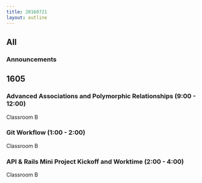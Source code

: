 ```yaml
---
title: 20160721
layout: outline
---
```


## All

### Announcements

## 1605

### Advanced Associations and Polymorphic Relationships (9:00 - 12:00)
Classroom B

### Git Workflow (1:00 - 2:00)
Classroom B

### API & Rails Mini Project Kickoff and Worktime (2:00 - 4:00)
Classroom B
